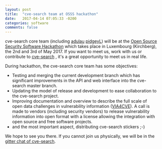 ```yaml
---
layout: post
title:  "cve-search team at OSSS hackathon"
date:   2017-04-14 07:05:33 -0200
categories: software
comments: false
---
```


cve-search core team (including [adulau](https://twitter.com/adulau) [pidgeyL](http://www.twitter.com/pidgeyL)) will be
at the [Open Source Security Software Hackathon](https://hackathon.hack.lu/) which takes place in Luxembourg (Kirchberg),
the 2nd and 3rd of May 2017. If you want to meet us, work with us or contribute to [cve-search](https://github.com/cve-search/)
, it's a great opportunity to meet us in real life.

During hackathon, the cve-search core team has some objectives:

 - Testing and merging the current development branch which has significant improvements in the API and web interface into the cve-search master branch.
 - Updating the model of release and development to ease collaboration to the cve-search project.
 - Improving documentation and overview to describe the full scale of open data challenges in vulnerability information ([VIA4CVE](https://github.com/cve-search/VIA4CVE)). A call is made to vendors (including security vendors) to release vulnerability information into open format with a license allowing the integration with open source and free software projects.
 - and the most important aspect, distributing cve-search stickers ;-)

We hope to see you there. If you cannot join us physically, we will be in the [gitter chat of cve-search](https://gitter.im/cve-search/cve-search).

